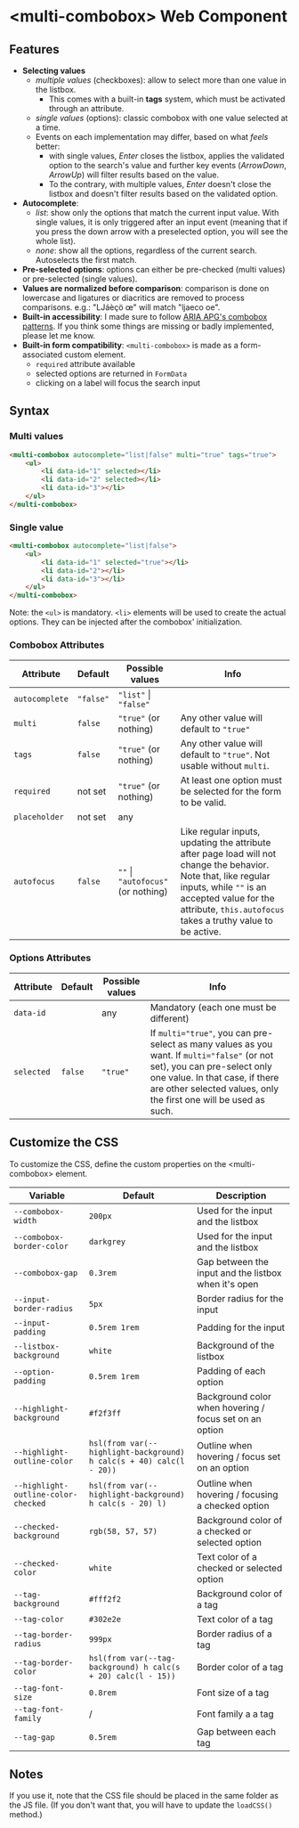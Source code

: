 # \<multi-combobox\> Web Component

## Features

-   **Selecting values**
    -   _multiple values_ (checkboxes): allow to select more than one value in the listbox.
        -   This comes with a built-in **tags** system, which must be activated through an attribute.
    -   _single values_ (options): classic combobox with one value selected at a time.
    -   Events on each implementation may differ, based on what _feels_ better:
        -   with single values, _Enter_ closes the listbox, applies the validated option to the search's value and further key events (_ArrowDown_, _ArrowUp_) will filter results based on the value.
        -   To the contrary, with multiple values, _Enter_ doesn't close the listbox and doesn't filter results based on the validated option.
-   **Autocomplete**:
    -   _list_: show only the options that match the current input value. With single values, it is only triggered after an input event (meaning that if you press the down arrow with a preselected option, you will see the whole list).
    -   _none_: show all the options, regardless of the current search. Autoselects the first match.
-   **Pre-selected options**: options can either be pre-checked (multi values) or pre-selected (single values).
-   **Values are normalized before comparison**: comparison is done on lowercase and ligatures or diacritics are removed to process comparisons. e.g.: "Ǉáèçö œ" will match "ljaeco oe".
-   **Built-in accessibility**: I made sure to follow [ARIA APG's combobox patterns](https://www.w3.org/WAI/ARIA/apg/patterns/combobox/). If you think some things are missing or badly implemented, please let me know.
-   **Built-in form compatibility**: `<multi-combobox>` is made as a form-associated custom element.
    -   `required` attribute available
    -   selected options are returned in `FormData`
    -   clicking on a label will focus the search input

## Syntax

### Multi values

```html
<multi-combobox autocomplete="list|false" multi="true" tags="true">
    <ul>
        <li data-id="1" selected></li>
        <li data-id="2" selected></li>
        <li data-id="3"></li>
    </ul>
</multi-combobox>
```

### Single value

```html
<multi-combobox autocomplete="list|false">
    <ul>
        <li data-id="1" selected="true"></li>
        <li data-id="2"></li>
        <li data-id="3"></li>
    </ul>
</multi-combobox>
```

Note: the `<ul>` is mandatory.
`<li>` elements will be used to create the actual options. They can be injected after the combobox' initialization.

### Combobox Attributes

| Attribute      | Default   | Possible values                    | Info                                                                  |
| -------------- | --------- | ---------------------------------- | --------------------------------------------------------------------- |
| `autocomplete` | `"false"` | `"list"` \| `"false"`              |                                                                       |
| `multi`        | `false`   | `"true"` (or nothing)              | Any other value will default to `"true"`                              |
| `tags`         | `false`   | `"true"` (or nothing)              | Any other value will default to `"true"`. Not usable without `multi`. |
| `required`     | not set   | `"true"` (or nothing)              | At least one option must be selected for the form to be valid.        |
| `placeholder`  | not set   | any                                |                                                                       |
| `autofocus`    | `false`   | `""` \| `"autofocus"` (or nothing) | Like regular inputs, updating the attribute after page load will not change the behavior. Note that, like regular inputs, while `""` is an accepted value for the attribute, `this.autofocus` takes a truthy value to be active.         |

### Options Attributes

| Attribute  | Default | Possible values | Info                                                                                                                                                                                                                             |
| ---------- | ------- | --------------- | -------------------------------------------------------------------------------------------------------------------------------------------------------------------------------------------------------------------------------- |
| `data-id`  |         | any             | Mandatory (each one must be different)                                                                                                                                                                                           |
| `selected` | `false` | `"true"`        | If `multi="true"`, you can pre-select as many values as you want. If `multi="false"` (or not set), you can pre-select only one value. In that case, if there are other selected values, only the first one will be used as such. |

## Customize the CSS

To customize the CSS, define the custom properties on the \<multi-combobox\> element.

| Variable                            | Default                                                             | Description                                             |
| ----------------------------------- | ------------------------------------------------------------------- | ------------------------------------------------------- |
| `--combobox-width`                  | `200px`                                                             | Used for the input and the listbox                      |
| `--combobox-border-color`           | `darkgrey`                                                          | Used for the input and the listbox                      |
| `--combobox-gap`                    | `0.3rem`                                                            | Gap between the input and the listbox when it's open    |
| `--input-border-radius`             | `5px`                                                               | Border radius for the input                             |
| `--input-padding`                   | `0.5rem 1rem`                                                       | Padding for the input                                   |
| `--listbox-background`              | `white`                                                             | Background of the listbox                               |
| `--option-padding`                  | `0.5rem 1rem`                                                       | Padding of each option                                  |
| `--highlight-background`            | `#f2f3ff`                                                           | Background color when hovering / focus set on an option |
| `--highlight-outline-color`         | `hsl(from var(--highlight-background) h calc(s + 40) calc(l - 20))` | Outline when hovering / focus set on an option          |
| `--highlight-outline-color-checked` | `hsl(from var(--highlight-background) h calc(s - 20) l)`            | Outline when hovering / focusing a checked option       |
| `--checked-background`              | `rgb(58, 57, 57)`                                                   | Background color of a checked or selected option        |
| `--checked-color`                   | `white`                                                             | Text color of a checked or selected option              |
| `--tag-background`                  | `#fff2f2`                                                           | Background color of a tag                               |
| `--tag-color`                       | `#302e2e`                                                           | Text color of a tag                                     |
| `--tag-border-radius`               | `999px`                                                             | Border radius of a tag                                  |
| `--tag-border-color`                | `hsl(from var(--tag-background) h calc(s + 20) calc(l - 15))`       | Border color of a tag                                   |
| `--tag-font-size`                   | `0.8rem`                                                            | Font size of a tag                                      |
| `--tag-font-family`                 | /                                                                   | Font family a a tag                                     |
| `--tag-gap`                         | `0.5rem`                                                            | Gap between each tag                                    |

## Notes

If you use it, note that the CSS file should be placed in the same folder as the JS file. (If you don't want that, you will have to update the `loadCSS()` method.)
